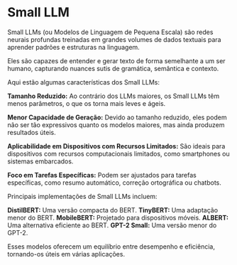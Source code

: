 # Small LLM
>
Small LLMs (ou Modelos de Linguagem de Pequena Escala) são redes neurais profundas 
treinadas em grandes volumes de dados textuais para aprender padrões e estruturas 
na linguagem. 
>
> 
Eles são capazes de entender e gerar texto de forma semelhante a um ser humano, 
capturando nuances sutis de gramática, semântica e contexto. 
>
> 
Aqui estão algumas características dos Small LLMs:
>
>
**Tamanho Reduzido:** Ao contrário dos LLMs maiores, os Small LLMs têm menos parâmetros, o que 
os torna mais leves e ágeis.
>
>
**Menor Capacidade de Geração:** Devido ao tamanho reduzido, eles podem não ser tão expressivos 
quanto os modelos maiores, mas ainda produzem resultados úteis.
>
>
**Aplicabilidade em Dispositivos com Recursos Limitados:** São ideais para dispositivos com 
recursos computacionais limitados, como smartphones ou sistemas embarcados.
>
>
**Foco em Tarefas Específicas:** Podem ser ajustados para tarefas específicas, como resumo 
automático, correção ortográfica ou chatbots.
>
>
Principais implementações de Small LLMs incluem:

**DistilBERT:** Uma versão compacta do BERT.
**TinyBERT:** Uma adaptação menor do BERT.
**MobileBERT:** Projetado para dispositivos móveis.
**ALBERT:** Uma alternativa eficiente ao BERT.
**GPT-2 Small:** Uma versão menor do GPT-2.
>
>
Esses modelos oferecem um equilíbrio entre desempenho e eficiência, tornando-os 
úteis em várias aplicações. 
>
